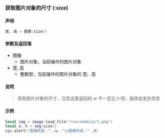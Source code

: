 ### 获取图片对象的尺寸 \(**:size**\)


#### 声明
```lua
宽, 高 = 图像:size()
```


#### 参数及返回值
- 图像
    - 图片对象，当前操作的图片对象
- 宽, 高
    - 整数型，当前操作的图片对象的 宽、高


#### 说明
> 获取图片对象的尺寸，注意这里返回的 w 不一定比 h 短，旋转会发生改变  


#### 示例  
```lua
local img = image.load_file("/var/mobile/1.png")
local w, h = img:size()
sys.alert("图像的宽："..w.."\n图像的高："..h)
```

